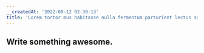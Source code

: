 ```yaml
---
__createdAt: '2022-09-12 02:30:13'
title: 'Lorem tortor mus habitasse nulla fermentum parturient lectus sagittis parturient.'
---
```


## Write something awesome.
